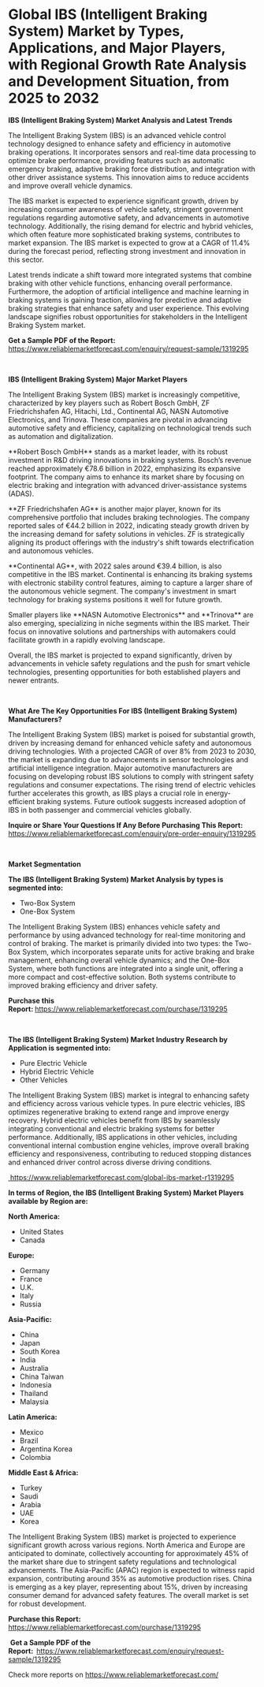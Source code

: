 <p><h1>Global IBS (Intelligent Braking System) Market by Types, Applications, and Major Players, with Regional Growth Rate Analysis and Development Situation, from 2025 to 2032</h1></p><p><strong>IBS (Intelligent Braking System) Market Analysis and Latest Trends</strong></p>
<p><p>The Intelligent Braking System (IBS) is an advanced vehicle control technology designed to enhance safety and efficiency in automotive braking operations. It incorporates sensors and real-time data processing to optimize brake performance, providing features such as automatic emergency braking, adaptive braking force distribution, and integration with other driver assistance systems. This innovation aims to reduce accidents and improve overall vehicle dynamics.</p><p>The IBS market is expected to experience significant growth, driven by increasing consumer awareness of vehicle safety, stringent government regulations regarding automotive safety, and advancements in automotive technology. Additionally, the rising demand for electric and hybrid vehicles, which often feature more sophisticated braking systems, contributes to market expansion. The IBS market is expected to grow at a CAGR of 11.4% during the forecast period, reflecting strong investment and innovation in this sector.</p><p>Latest trends indicate a shift toward more integrated systems that combine braking with other vehicle functions, enhancing overall performance. Furthermore, the adoption of artificial intelligence and machine learning in braking systems is gaining traction, allowing for predictive and adaptive braking strategies that enhance safety and user experience. This evolving landscape signifies robust opportunities for stakeholders in the Intelligent Braking System market.</p></p>
<p><strong>Get a Sample PDF of the Report:&nbsp;</strong> <a href="https://www.reliablemarketforecast.com/enquiry/request-sample/1319295?utm_campaign=2533&utm_medium=2&utm_source=Github&utm_content=ia&utm_term=31032025&utm_id=ibs-intelligent-braking-system">https://www.reliablemarketforecast.com/enquiry/request-sample/1319295</a></p>
<p>&nbsp;</p>
<p><strong>IBS (Intelligent Braking System) Major Market Players</strong></p>
<p><p>The Intelligent Braking System (IBS) market is increasingly competitive, characterized by key players such as Robert Bosch GmbH, ZF Friedrichshafen AG, Hitachi, Ltd., Continental AG, NASN Automotive Electronics, and Trinova. These companies are pivotal in advancing automotive safety and efficiency, capitalizing on technological trends such as automation and digitalization.</p><p>**Robert Bosch GmbH** stands as a market leader, with its robust investment in R&D driving innovations in braking systems. Bosch’s revenue reached approximately €78.6 billion in 2022, emphasizing its expansive footprint. The company aims to enhance its market share by focusing on electric braking and integration with advanced driver-assistance systems (ADAS).</p><p>**ZF Friedrichshafen AG** is another major player, known for its comprehensive portfolio that includes braking technologies. The company reported sales of €44.2 billion in 2022, indicating steady growth driven by the increasing demand for safety solutions in vehicles. ZF is strategically aligning its product offerings with the industry's shift towards electrification and autonomous vehicles.</p><p>**Continental AG**, with 2022 sales around €39.4 billion, is also competitive in the IBS market. Continental is enhancing its braking systems with electronic stability control features, aiming to capture a larger share of the autonomous vehicle segment. The company's investment in smart technology for braking systems positions it well for future growth.</p><p>Smaller players like **NASN Automotive Electronics** and **Trinova** are also emerging, specializing in niche segments within the IBS market. Their focus on innovative solutions and partnerships with automakers could facilitate growth in a rapidly evolving landscape.</p><p>Overall, the IBS market is projected to expand significantly, driven by advancements in vehicle safety regulations and the push for smart vehicle technologies, presenting opportunities for both established players and newer entrants.</p></p>
<p>&nbsp;</p>
<p><strong>What Are The Key Opportunities For IBS (Intelligent Braking System) Manufacturers?</strong></p>
<p><p>The Intelligent Braking System (IBS) market is poised for substantial growth, driven by increasing demand for enhanced vehicle safety and autonomous driving technologies. With a projected CAGR of over 8% from 2023 to 2030, the market is expanding due to advancements in sensor technologies and artificial intelligence integration. Major automotive manufacturers are focusing on developing robust IBS solutions to comply with stringent safety regulations and consumer expectations. The rising trend of electric vehicles further accelerates this growth, as IBS plays a crucial role in energy-efficient braking systems. Future outlook suggests increased adoption of IBS in both passenger and commercial vehicles globally.</p></p>
<p><strong>Inquire or Share Your Questions If Any Before Purchasing This Report:</strong> <a href="https://www.reliablemarketforecast.com/enquiry/pre-order-enquiry/1319295?utm_campaign=2533&utm_medium=2&utm_source=Github&utm_content=ia&utm_term=31032025&utm_id=ibs-intelligent-braking-system">https://www.reliablemarketforecast.com/enquiry/pre-order-enquiry/1319295</a></p>
<p>&nbsp;</p>
<p><strong>Market Segmentation</strong></p>
<p><strong>The IBS (Intelligent Braking System) Market Analysis by types is segmented into:</strong></p>
<p><ul><li>Two-Box System</li><li>One-Box System</li></ul></p>
<p><p>The Intelligent Braking System (IBS) enhances vehicle safety and performance by using advanced technology for real-time monitoring and control of braking. The market is primarily divided into two types: the Two-Box System, which incorporates separate units for active braking and brake management, enhancing overall vehicle dynamics; and the One-Box System, where both functions are integrated into a single unit, offering a more compact and cost-effective solution. Both systems contribute to improved braking efficiency and driver safety.</p></p>
<p><strong>Purchase this Report:&nbsp;</strong><a href="https://www.reliablemarketforecast.com/purchase/1319295?utm_campaign=2533&utm_medium=2&utm_source=Github&utm_content=ia&utm_term=31032025&utm_id=ibs-intelligent-braking-system">https://www.reliablemarketforecast.com/purchase/1319295</a></p>
<p>&nbsp;</p>
<p><strong>The IBS (Intelligent Braking System) Market Industry Research by Application is segmented into:</strong></p>
<p><ul><li>Pure Electric Vehicle</li><li>Hybrid Electric Vehicle</li><li>Other Vehicles</li></ul></p>
<p><p>The Intelligent Braking System (IBS) market is integral to enhancing safety and efficiency across various vehicle types. In pure electric vehicles, IBS optimizes regenerative braking to extend range and improve energy recovery. Hybrid electric vehicles benefit from IBS by seamlessly integrating conventional and electric braking systems for better performance. Additionally, IBS applications in other vehicles, including conventional internal combustion engine vehicles, improve overall braking efficiency and responsiveness, contributing to reduced stopping distances and enhanced driver control across diverse driving conditions.</p></p>
<p><a href="https://www.reliablemarketforecast.com/global-ibs-market-r1319295?utm_campaign=2533&utm_medium=2&utm_source=Github&utm_content=ia&utm_term=31032025&utm_id=ibs-intelligent-braking-system">&nbsp;https://www.reliablemarketforecast.com/global-ibs-market-r1319295</a></p>
<p><strong>In terms of Region, the IBS (Intelligent Braking System) Market Players available by Region are:</strong></p>
<p>
    <p> <strong> North America: </strong>
        <ul>
            <li>United States</li>
            <li>Canada</li>
        </ul>
        </p> 
    <p> <strong> Europe: </strong>
        <ul>
            <li>Germany</li>
            <li>France</li>
            <li>U.K.</li>
            <li>Italy</li>
            <li>Russia</li>
        </ul>
        </p> 
    <p> <strong> Asia-Pacific: </strong>
        <ul>
            <li>China</li>
            <li>Japan</li>
            <li>South Korea</li>
            <li>India</li>
            <li>Australia</li>
            <li>China Taiwan</li>
            <li>Indonesia</li>
            <li>Thailand</li>
            <li>Malaysia</li>
        </ul>
        </p> 
    <p> <strong> Latin America: </strong>
        <ul>
            <li>Mexico</li>
            <li>Brazil</li>
            <li>Argentina Korea</li>
            <li>Colombia</li>
        </ul>
        </p> 
    <p> <strong> Middle East & Africa: </strong>
        <ul>
            <li>Turkey</li>
            <li>Saudi</li>
            <li>Arabia</li>
            <li>UAE</li>
            <li>Korea</li>
        </ul>
    </p>
    </p>
<p><p>The Intelligent Braking System (IBS) market is projected to experience significant growth across various regions. North America and Europe are anticipated to dominate, collectively accounting for approximately 45% of the market share due to stringent safety regulations and technological advancements. The Asia-Pacific (APAC) region is expected to witness rapid expansion, contributing around 35% as automotive production rises. China is emerging as a key player, representing about 15%, driven by increasing consumer demand for advanced safety features. The overall market is set for robust development.</p></p>
<p><strong>Purchase this Report: </strong><a href="https://www.reliablemarketforecast.com/purchase/1319295?utm_campaign=2533&utm_medium=2&utm_source=Github&utm_content=ia&utm_term=31032025&utm_id=ibs-intelligent-braking-system">https://www.reliablemarketforecast.com/purchase/1319295</a></p>
<p>&nbsp;<strong>Get a Sample PDF of the Report:&nbsp;&nbsp;</strong><a href="https://www.reliablemarketforecast.com/enquiry/request-sample/1319295?utm_campaign=2533&utm_medium=2&utm_source=Github&utm_content=ia&utm_term=31032025&utm_id=ibs-intelligent-braking-system">https://www.reliablemarketforecast.com/enquiry/request-sample/1319295</a></p>
<p><strong></strong></p>
<p>Check more reports on <a href="https://www.reliablemarketforecast.com/?utm_campaign=2533&utm_medium=2&utm_source=Github&utm_content=ia&utm_term=31032025&utm_id=ibs-intelligent-braking-system">https://www.reliablemarketforecast.com/</a></p>